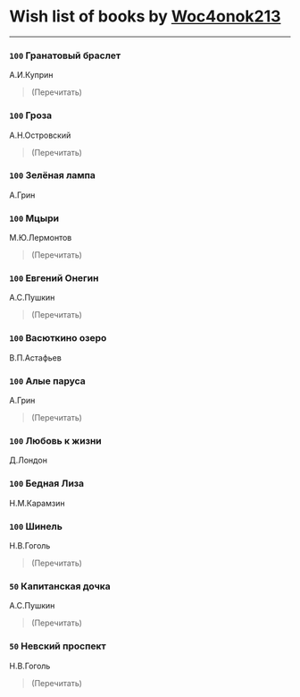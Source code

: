 # Wish list of books by [Woc4onok213](https://plus.google.com/u/0/103474005216004236389/)
---

### `100` Гранатовый браслет
А.И.Куприн
> (Перечитать)

### `100` Гроза
А.Н.Островский
> (Перечитать)

### `100` Зелёная лампа
А.Грин

### `100` Мцыри
М.Ю.Лермонтов
> (Перечитать)

### `100` Евгений Онегин
А.С.Пушкин
> (Перечитать)

### `100` Васюткино озеро
В.П.Астафьев

### `100` Алые паруса
А.Грин
> (Перечитать)

### `100` Любовь к жизни
Д.Лондон

### `100` Бедная Лиза
Н.М.Карамзин

### `100` Шинель
Н.В.Гоголь
> (Перечитать)

### `50` Капитанская дочка
А.С.Пушкин
> (Перечитать)

### `50` Невский проспект
Н.В.Гоголь
> (Перечитать)

